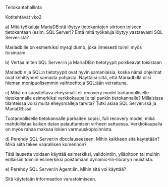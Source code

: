 Teitokantahallinta 

Kotitehtävät vko2

a) 
	Mitä työkaluja MariaDB:stä löytyy tietokantojen siirtoon toiseen tietokantaan (esim. SQL Server)? Entä 
mitä työkaluja löytyy vastaavasti SQL Server:stä?

Mariadb:lle on esmerkiksi mysql dumb, joka ilmeisesti toimii myös toisinpäin.

b) 
Vertaa miten SQL Server:in ja MariaDB:n tietotyypit poikkeavat toisistaan

Mariadb:n ja SQL:n tietotyypit ovat hyvin samanlaisia, koska nämä ohjelmat ovat kehittyneet samasta pohjasta.
Näyttäisi siltä, että Mariadb:llä olisi hieman monipuolisemmin vaihtoehtoja SQL:ään verrattuna.

c) 
Mikä on suositeltava eheysmalli eli recovery model tuotannolliselle tietokannalle esimerkiksi 
verkkokaupalle tai pankin tietokannalle? Millaisissa tilanteissa voisi muita eheysmalleja tarvita? Tutki asiaa SQL Server:ssä ja MariaDB:ssä

Tuotannolliselle tietokannalle parhaiten sopisi, full recovery model, mikä mahdollistaa kaiken datan palauttamisen virheen sattuessa.
Verkkokaupalla on myös rahaa maksaa lokien varmuuskopioinnista.


d)
Perehdy SQL Server:in dbcclauseeseen. Mihin kaikkeen sitä käytetään? Mikä siitä tekee vaarallisen komennon?

Tätä lausetta voidaan käyttää esimerkiksi, validointiin, ylläpitoon tai muihin erillaisiin toimiin esimerkiksi poistamaan dynamic-lin-libraryn muistista.

e) 
Perehdy SQL Server:in Agent:iin. 
Mihin sitä voi käyttää?

Sitä käytetään informaation varastoimiseen.

